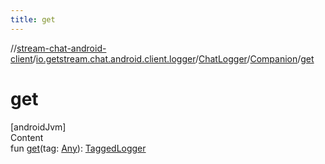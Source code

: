 ```yaml
---
title: get
---
```

//[stream-chat-android-client](../../../../index.md)/[io.getstream.chat.android.client.logger](../../index.md)/[ChatLogger](../index.md)/[Companion](index.md)/[get](get.md)



# get  
[androidJvm]  
Content  
fun [get](get.md)(tag: [Any](https://kotlinlang.org/api/latest/jvm/stdlib/kotlin/-any/index.html)): [TaggedLogger](../../TaggedLogger/index.md)  



